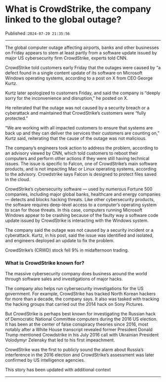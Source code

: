 # What is CrowdStrike, the company linked to the global outage?

Published :`2024-07-20 21:35:56`

---

The global computer outage affecting airports, banks and other businesses on Friday appears to stem at least partly from a software update issued by major US cybersecurity firm CrowdStrike, experts told CNN.

CrowdStrike told customers early Friday that the outages were caused by “a defect found in a single content update of its software on Microsoft Windows operating systems, according to a post on X from CEO George Kurtz.

Kurtz later apologized to customers Friday, and said the company is “deeply sorry for the inconvenience and disruption,” he posted on X.

He reiterated that the outage was not caused by a security breach or a cyberattack and maintained that CrowdStrike’s customers were “fully protected.”

“We are working with all impacted customers to ensure that systems are back up and they can deliver the services their customers are counting on,” Kurtz said, reiterating that the cause of the outage was not malicious.

The company’s engineers took action to address the problem, according to an advisory viewed by CNN, which told customers to reboot their computers and perform other actions if they were still having technical issues. The issue is specific to Falcon, one of CrowdStrike’s main software products, and is not impacting Mac or Linux operating systems, according to the advisory. Crowdstrike says Falcon is designed to protect files saved in the cloud.

CrowdStrike’s cybersecurity software — used by numerous Fortune 500 companies, including  major global banks, healthcare and energy companies — detects and blocks hacking threats. Like other cybersecurity products, the software requires deep-level access to a computer’s operating system to scan for those threats. In this case, computers running Microsoft Windows appear to be crashing because of the faulty way a software code update issued by CrowdStrike is interacting with the Windows system.

The company said the outage was not caused by a security incident or a cyberattack. Kurtz, in his post, said the issue was identified and isolated, and engineers deployed an update to fix the problem.

CrowdStrike’s (CRWD) stock fell 9% in midafternoon trading.

### What is CrowdStrike known for?

The massive cybersecurity company does business around the world through software sales and investigations of major hacks.

The company also helps run cybersecurity investigations for the US government. For example, CrowdStrike has tracked North Korean hackers for more than a decade, the company says. It also was tasked with tracking the hacking groups that carried out the 2014 hack on Sony Pictures.

But CrowdStrike is perhaps best known for investigating the Russian hack of Democratic National Committee computers during the 2016 US election. It has been at the center of false conspiracy theories since 2016, most notably after a White House transcript revealed former President Donald Trump mentioned Crowdstrike in his July 2016 call with Ukrainian President Volodymyr Zelensky that led to his first impeachment.

CrowdStrike was the first to publicly sound the alarm about Russia’s interference in the 2016 election and CrowdStrike’s assessment was later confirmed by US intelligence agencies.

This story has been updated with additional context

---

